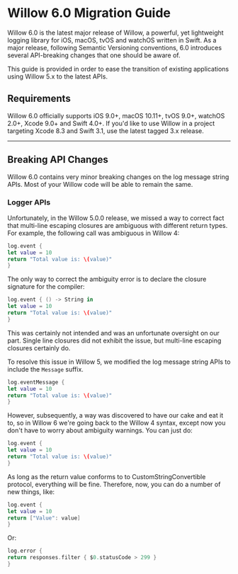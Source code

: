 # Willow 6.0 Migration Guide

Willow 6.0 is the latest major release of Willow, a powerful, yet lightweight logging library for iOS, macOS, tvOS and watchOS written in Swift.
As a major release, following Semantic Versioning conventions, 6.0 introduces several API-breaking changes that one should be aware of.

This guide is provided in order to ease the transition of existing applications using Willow 5.x to the latest APIs.

## Requirements

Willow 6.0 officially supports iOS 9.0+, macOS 10.11+, tvOS 9.0+, watchOS 2.0+, Xcode 9.0+ and Swift 4.0+.
If you'd like to use Willow in a project targeting Xcode 8.3 and Swift 3.1, use the latest tagged 3.x release.

---

## Breaking API Changes

Willow 6.0 contains very minor breaking changes on the log message string APIs.
Most of your Willow code will be able to remain the same.

### Logger APIs

Unfortunately, in the Willow 5.0.0 release, we missed a way to correct fact that multi-line escaping closures are ambiguous with different return types.
For example, the following call was ambiguous in Willow 4:

```swift
log.event {
let value = 10
return "Total value is: \(value)"
}
```

The only way to correct the ambiguity error is to declare the closure signature for the compiler:

```swift
log.event { () -> String in
let value = 10
return "Total value is: \(value)"
}
```

This was certainly not intended and was an unfortunate oversight on our part.
Single line closures did not exhibit the issue, but multi-line escaping closures certainly do.

To resolve this issue in Willow 5, we modified the log message string APIs to include the `Message` suffix.

```swift
log.eventMessage {
let value = 10
return "Total value is: \(value)"
}
```
However, subsequently, a way was discovered to have our cake and eat it to, so in Willow 6 we're going back to the Willow 4 syntax, except now you don't have to worry about ambiguity warnings. You can just do:

```swift
log.event {
let value = 10
return "Total value is: \(value)"
}
```
As long as the return value conforms to to CustomStringConvertible protocol, everything will be fine. Therefore, now, you can do a number of new things, like:

```swift
log.event {
let value = 10
return ["Value": value]
}
```

Or:

```swift
log.error {
return responses.filter { $0.statusCode > 299 }
}
```
